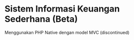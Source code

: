 # Sistem Informasi Keuangan Sederhana (Beta)
Menggunakan PHP Native dengan model MVC (discontinued)
